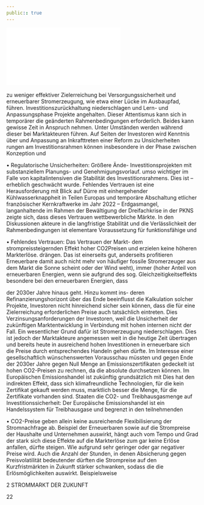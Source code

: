 ```yaml
---
public:: true
---
```

![./pages/page24.pdf](../assets/./pages/page24.pdf)




zu weniger effektiver Zielerreichung bei Versorgungssicherheit und erneuerbarer Stromerzeugung, wie etwa einer Lücke im Ausbaupfad, führen.
Investitionszurückhaltung niederschlagen und
Lern- und Anpassungsphase Projekte angehalten. Dieser Attentismus kann sich in temporärer
die geänderten Rahmenbedingungen erforderlich. Beides kann gewisse Zeit in Anspruch nehmen. Unter Umständen werden während dieser
bei Marktakteuren führen. Auf Seiten der Investoren wird Kenntnis über und Anpassung an
Inkrafttreten einer Reform zu Unsicherheiten
rungen am Investitionsrahmen können insbesondere in der Phase zwischen Konzeption und

• Regulatorische Unsicherheiten: Größere Ände-
Investitionsprojekten mit substanziellem Planungs- und Genehmigungsvorlauf.
umso wichtiger im Falle von kapitalintensiven
die Stabilität des Investitionsrahmens. Dies ist
– erheblich geschwächt wurde. Fehlendes Vertrauen ist eine Herausforderung mit Blick auf
Dürre mit einhergehender Kühlwasserknappheit in Teilen Europas und temporäre Abschaltung etlicher französischer Kernkraftwerke
im Jahr 2022 – Erdgasmangel, langanhaltende
im Rahmen der Bewältigung der Dreifachkrise
in der PKNS zeigte sich, dass dieses Vertrauen
wettbewerbliche Märkte. In den Diskussionen
akteure in die langfristige Stabilität und die Verlässlichkeit der Rahmenbedingungen ist elementare Voraussetzung für funktionsfähige und

• Fehlendes Vertrauen: Das Vertrauen der Markt-
dem strompreissteigernden Effekt hoher CO2Preisen und erzielen keine höheren Markterlöse.
drängen. Das ist einerseits gut, anderseits profitieren Erneuerbare damit auch nicht mehr von
häufiger fossile Stromerzeuger aus dem Markt
die Sonne scheint oder der Wind weht), immer
(hoher Anteil von erneuerbaren Energien, wenn
sie aufgrund des sog. Gleichzeitigkeitseffekts
besondere bei den erneuerbaren Energien, dass

der 2030er Jahre hinaus geht. Hinzu kommt ins-
deren Refinanzierungshorizont über das Ende
beeinflusst die Kalkulation solcher Projekte,
Investoren nicht hinreichend sicher sein können, dass die für eine Zielerreichung erforderlichen Preise auch tatsächlich eintreten. Dies
Verzinsungsanforderungen der Investoren, weil
die Unsicherheit der zukünftigen Marktentwicklung in Verbindung mit hohen internen
nicht der Fall. Ein wesentlicher Grund dafür ist
Stromerzeugung niederschlagen. Dies ist jedoch
der Markt­akteure angemessen weit in die heutige Zeit übertragen und bereits heute in ausreichend hohen Investitionen in erneuerbare
sich die Preise durch entsprechendes Handeln
gehen dürfte. Im Interesse einer gesellschaftlich wünschenswerten Vorausschau müssten
und gegen Ende der 2030er Jahre gegen Null
Menge an Emissionszertifikaten gedeckelt ist
hohen CO2-Preisen zu rechnen, da die absolute
durchsetzen können. Im Europäischen Emissionshandel ist zukünftig grundsätzlich mit
Dies hat den indirekten Effekt, dass sich klimafreundliche Technologien, für die kein Zertifikat gekauft werden muss, marktlich besser
die Menge, für die Zertifikate vorhanden sind.
Staaten die CO2- und Treibhausgasmenge auf
Investitionssicherheit: Der Europäische Emissionshandel ist ein Handelssystem für Treibhausgase und begrenzt in den teilnehmenden

• CO2-Preise geben allein keine ausreichende
Flexibilisierung der Stromnachfrage ab.
Beispiel der Erneuerbaren sowie auf die Strompreise der Haushalte und Unternehmen auswirkt, hängt auch vom Tempo und Grad der
stark sich diese Effekte auf die Markterlöse zum
gar keine Erlöse anfallen, dürfte steigen. Wie
aufgrund sehr geringer oder gar negativer Preise
wird. Auch die Anzahl der Stunden, in denen
Absicherung gegen Preisvolatilität bedeutender
dürften die Strompreise auf den Kurzfristmärkten in Zukunft stärker schwanken, sodass die
die Erlösmöglichkeiten auswirkt. Beispielsweise

2 STROMMARKT DER ZUKUNFT

22

